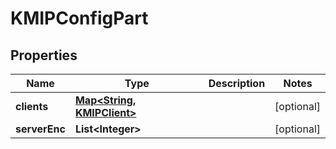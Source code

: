 

# KMIPConfigPart

## Properties

Name | Type | Description | Notes
------------ | ------------- | ------------- | -------------
**clients** | [**Map&lt;String, KMIPClient&gt;**](KMIPClient.md) |  |  [optional]
**serverEnc** | **List&lt;Integer&gt;** |  |  [optional]



